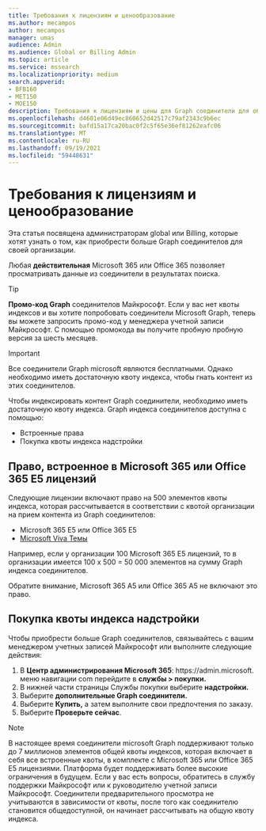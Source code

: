 ```yaml
---
title: Требования к лицензиям и ценообразование
ms.author: mecampos
author: mecampos
manager: umas
audience: Admin
ms.audience: Global or Billing Admin
ms.topic: article
ms.service: mssearch
ms.localizationpriority: medium
search.appverid:
- BFB160
- MET150
- MOE150
description: Требования к лицензиям и цены для Graph соединители для общего просмотра Поиск (Майкрософт)
ms.openlocfilehash: d4601e06d49ec860652d42517c79af2343c9b6ec
ms.sourcegitcommit: bafd15a17ca20bac0f2c5f65e36ef81262eafc06
ms.translationtype: MT
ms.contentlocale: ru-RU
ms.lasthandoff: 09/19/2021
ms.locfileid: "59448631"
---
```

<!---Previous ms.author: rusamai --->

# <a name="license-requirements-and-pricing"></a>Требования к лицензиям и ценообразование

Эта статья посвящена администраторам global или Billing, которые хотят узнать о том, как приобрести больше Graph соединителов для своей организации.

Любая **действительная** Microsoft 365 или Office 365 позволяет просматривать данные из соединители в результатах поиска.

> [!TIP]
> **Промо-код Graph** соединителов Майкрософт. Если у вас нет квоты индексов и вы хотите попробовать соединители Microsoft Graph, теперь вы можете запросить промо-код у менеджера учетной записи Майкрософт.  С помощью промокода вы получите пробную пробную версия за шесть месяцев.

>[!IMPORTANT]
>Все соединители Graph microsoft являются бесплатными. Однако необходимо иметь достаточную квоту индекса, чтобы гнать контент из этих соединителов.

Чтобы индексировать контент Graph соединители, необходимо иметь достаточную квоту индекса. Graph индекса соединителов доступна с помощью:

- Встроенные права
- Покупка квоты индекса надстройки

## <a name="entitlement-built-into-microsoft-365-or-office-365-e5-licenses"></a>Право, встроенное в Microsoft 365 или Office 365 E5 лицензий

Следующие лицензии включают право на 500 элементов квоты индекса, которая рассчитывается в соответствии с квотой организации на прием контента из Graph соединителов:

* Microsoft 365 E5 или Office 365 E5
* [Microsoft Viva Темы](https://www.microsoft.com/microsoft-viva/topics?activetab=pivot:overviewtab)

Например, если у организации 100 Microsoft 365 E5 лицензий, то в организации имеется 100 х 500 = 50 000 элементов на сумму Graph индекса соединителов.

<!---Comment requested in PR#143--->
Обратите внимание, Microsoft 365 A5 или Office 365 A5 не включают это право.

## <a name="purchase-of-add-on-index-quota"></a>Покупка квоты индекса надстройки
Чтобы приобрести больше Graph соединителов, связывайтесь с вашим менеджером учетных записей Майкрософт или выполните следующие действия:

1. В **Центр администрирования Microsoft 365**: https://<span>admin.microsoft.</span> меню навигации com перейдите в **службы > покупки.**
2. В нижней части страницы Службы покупки выберите **надстройки.**
3. Выберите **дополнительные Graph соединители.**
4. Выберите **Купить,** а затем выполните свои предпочтения по заказу.
5. Выберите **Проверьте сейчас**.

> [!NOTE]
> В настоящее время соединители microsoft Graph поддерживают только до 7 миллионов элементов общей квоты индексов, которая включает в себя все встроенные квоты, в комплекте с Microsoft 365 или Office 365 E5 лицензиями. Платформа будет поддерживать более высокие ограничения в будущем. Если у вас есть вопросы, обратитесь в службу поддержки Майкрософт или к руководителю учетной записи Майкрософт.
> Соединители предварительного просмотра не учитываются в зависимости от квоты, после того как соединителю становится общедоступной, он начинает рассчитывать на общую квоту индекса.
